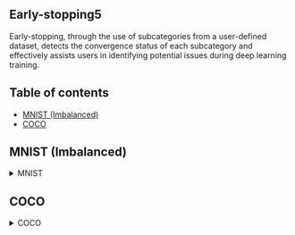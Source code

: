 ## Early-stopping5
Early-stopping, through the use of subcategories from a user-defined dataset, detects the convergence status of each subcategory and effectively assists users in identifying potential issues during deep learning training.

## Table of contents
- [MNIST (Imbalanced)](#MNIST (Imbalanced))
- [COCO](#COCO)

## MNIST (Imbalanced)
<details>
<summary>MNIST</summary>

|Digit|number of samples (Origin)|number of samples (Imbalanced)|
|:------:|:------:|:------:|
|0|5923|5000|
|1|6742|4500|
|2|5958|4000|
|3|6131|3500|
|4|5842|3000|
|5|5421|2500|
|6|5918|2000|
|7|6265|1500|
|8|5851|1000|
|9|5949|500|

### code
```python
early_stopping = EarlyStopping(100, ['zero', 'one', 'two', 'three', 'four', 'five', 'six', 'seven', 'eight', 'nine'], deno=50, warmup=50)
digitToEng = dict()
digitToEng['0'] = 'zero'
digitToEng['1'] = 'one'
digitToEng['2'] = 'two'
digitToEng['3'] = 'three'
digitToEng['4'] = 'four'
digitToEng['5'] = 'five'
digitToEng['6'] = 'six'
digitToEng['7'] = 'seven'
digitToEng['8'] = 'eight'
digitToEng['9'] = 'nine'

criterion = nn.BCEWithLogitsLoss(reduction="none")

for i in range(max_epoch):
    for i_batch, (inputs, labels) in enumerate(train_dataloader):

        outputs = model(inputs)
        loss = criterion(outputs, labels) # output shape: BxC

        subclass_loss = collections.defaultdict(list)

        for i in range(outputs.shape[0]):
            b = labels.detach()[i,:].cpu().numpy() > 0
            indices = list(b.nonzero()[0])
            subclass_loss[digitToEng[str(indices[0])]].append(torch.mean(loss[i,:]))
        loss = torch.mean(loss)
        early_stopping(subclass_loss, loss.item(), model)
        if early_stopping.early_stop:
            break
    if early_stopping.early_stop:
        break        
```

### result
![](image/mnist1~9.png "MNIST1~9")
![](image/mnist1&9.png "MNIST1&9")
</details>

## COCO 
<details>
<summary>COCO</summary>

### code
```python
#=======read classes from .txt======
my_file = open("temp/coco/label.txt", "r")
data = my_file.read()
classes = data.split("\n")[:-1]
my_file.close()
#===================================

self.early_stopping = EarlyStopping(5000, ['iter_loss']+classes, deno=500, max_iter=100000, fixed_threshold=True, sub_beta=0.2, path='')

for i in range(max_epoch):
    for _, batch in enumerate(self.train_loader):
        x, y = batch[0].cuda(), batch[1].cuda()
        pred_y = self.model(x)
        loss = self.criterion(pred_y, y)

        #=============analyzing target subclasses===========
        subclass = collections.defaultdict(list)
        for i in range(loss.shape[0]):
            b = y.detach()[i,:].cpu().numpy() > 0
            indices = list(b.nonzero()[0])
            for idx in indices:
                subclass_loss = loss.detach()[i,idx].item()
                subclass[classes[idx]].append(subclass_loss)
        loss = torch.mean(loss)
        subclass['iter_loss'].append(loss.detach().item())
        self.early_stopping(subclass, loss.item(), self.model)
        #===================================================

        self.optimizer.zero_grad()
        loss.backward()
        self.optimizer.step()
        if self.global_step % 400 == 0:
            self.writer.add_scalar('Loss/train', loss, self.global_step)
            print('TRAIN [epoch {}] loss: {:4f}'.format(epoch, loss))

        self.global_step += 1
        if self.early_stopping.early_stop:
            break
    if self.early_stopping.early_stop:
        torch.save(self.model.state_dict(), 'last_model.pth')
        break
```

### result
![](image/COCO_train_few_layers.png "MNIST1~9")
![](image/COCO_train_all_layers.png "MNIST1&9")
</details>